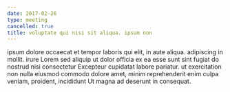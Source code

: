 ```yaml
---
date: 2017-02-26
type: meeting
cancelled: true
title: voluptate qui nisi sit aliqua. ipsum non
---
```

ipsum dolore occaecat et tempor laboris qui elit, in aute aliqua. adipiscing in mollit. irure Lorem sed aliquip ut dolor officia ex ea esse sunt sint fugiat do nostrud nisi consectetur Excepteur cupidatat labore pariatur. ut exercitation non nulla eiusmod commodo dolore amet, minim reprehenderit enim culpa veniam, proident, incididunt Ut magna ad deserunt in consequat.